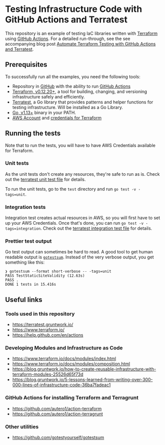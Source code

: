 # Testing Infrastructure Code with GitHub Actions and Terratest

This repository is an example of testing IaC libraries written with [Terraform](https://terraform.io) using
[GitHub Actions](https://github.com/features/actions). For a detailed run-through, see the see accompanying blog post 
[Automate Terraform Testing with GitHub Actions and Terratest](https://medium.com/@petriautero/automate-terraform-testing-with-github-actions-and-terratest-78d74331fdf8).


## Prerequisites

To successfully run all the examples, you need the following tools:

* Repository in [GitHub](https://github.com) with the ability to run [GitHub Actions](https://github.com/features/actions)
* [Terraform, v0.12.20+](https://terraform.io), a tool for building, changing, and versioning infrastructure safely and efficiently.
* [Terratest](https://terratest.gruntwork.io/), a Go library that provides patterns and helper functions for testing infrastructure. Will be installed as a Go Library.
* [Go, v1.13+](https://golang.org/) binary in your PATH.
* [AWS Account](https://aws.amazon.com/) and [credentials for Terraform](https://www.terraform.io/docs/providers/aws/index.html#authentication)


## Running the tests

Note that to run the tests, you will have to have AWS Credentials available for Terraform.

### Unit tests

As the unit tests don't create any resources, they're safe to run as is. Check out the [terratest unit
test file](./test/static_site_unit_test.go) for details.

To run the unit tests, go to the `test` directory and run `go test -v -tags=unit`. 

### Integration tests

Integration test creates actual resources in AWS, so you will first have to set up your AWS Credentials.
Once that's done, you can run `go test -v -tags=integration`. Check out the [terratest integration test file](./test/static_site_integration_test.go) 
for details.

### Prettier test output

Go test output can sometimes be hard to read. A good tool to get human readable output is [`gotestsum`](https://github.com/gotestyourself/gotestsum).
Instead of the very verbose output, you get something like this:

```shell script
❯ gotestsum --format short-verbose -- -tags=unit
PASS TestStaticSiteValidity (12.63s)
PASS .
DONE 1 tests in 15.416s
```

## Useful links

### Tools used in this repository

* https://terratest.gruntwork.io/
* https://www.terraform.io/
* https://help.github.com/en/actions

### Developing Modules and Infrastructure as Code

* https://www.terraform.io/docs/modules/index.html
* https://www.terraform.io/docs/modules/composition.html
* https://blog.gruntwork.io/how-to-create-reusable-infrastructure-with-terraform-modules-25526d65f73d
* https://blog.gruntwork.io/5-lessons-learned-from-writing-over-300-000-lines-of-infrastructure-code-36ba7fadeac1

### GitHub Actions for installing Terraform and Terragrunt

* https://github.com/autero1/action-terraform
* https://github.com/autero1/action-terragrunt

### Other utilities

* https://github.com/gotestyourself/gotestsum
